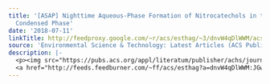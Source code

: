 ```yaml
---
title: '[ASAP] Nighttime Aqueous-Phase Formation of Nitrocatechols in the Atmospheric
  Condensed Phase'
date: '2018-07-11'
linkTitle: http://feedproxy.google.com/~r/acs/esthag/~3/dnvW4qDlWWM/acs.est.8b01161
source: 'Environmental Science & Technology: Latest Articles (ACS Publications)'
description: |-
  <p><img src="https://pubs.acs.org/appl/literatum/publisher/achs/journals/content/esthag/0/esthag.ahead-of-print/acs.est.8b01161/20180711/images/medium/es-2018-01161n_0006.gif" alt="TOC Graphic"/></p><div><cite>Environmental Science & Technology</cite></div><div>DOI: 10.1021/acs.est.8b01161</div><div class="feedflare">
  <a href="http://feeds.feedburner.com/~ff/acs/esthag?a=dnvW4qDlWWM:JGwGSr7GJ3E:yIl2AUoC8zA"><img src="http://feeds.feedburner.com/~ff/acs/esthag?d=yIl2AUoC8zA" border="0"></img></a>
---
```

